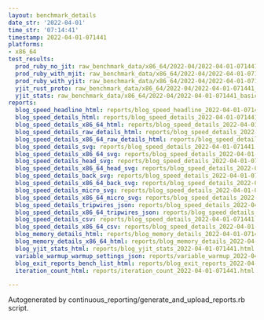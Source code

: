 ```yaml
---
layout: benchmark_details
date_str: '2022-04-01'
time_str: '07:14:41'
timestamp: 2022-04-01-071441
platforms:
- x86_64
test_results:
  prod_ruby_no_jit: raw_benchmark_data/x86_64/2022-04/2022-04-01-071441_basic_benchmark_prod_ruby_no_jit.json
  prod_ruby_with_mjit: raw_benchmark_data/x86_64/2022-04/2022-04-01-071441_basic_benchmark_prod_ruby_with_mjit.json
  prod_ruby_with_yjit: raw_benchmark_data/x86_64/2022-04/2022-04-01-071441_basic_benchmark_prod_ruby_with_yjit.json
  yjit_rust_proto: raw_benchmark_data/x86_64/2022-04/2022-04-01-071441_basic_benchmark_yjit_rust_proto.json
  yjit_stats: raw_benchmark_data/x86_64/2022-04/2022-04-01-071441_basic_benchmark_yjit_stats.json
reports:
  blog_speed_headline_html: reports/blog_speed_headline_2022-04-01-071441.html
  blog_speed_details_html: reports/blog_speed_details_2022-04-01-071441.html
  blog_speed_details_x86_64_html: reports/blog_speed_details_2022-04-01-071441.x86_64.html
  blog_speed_details_raw_details_html: reports/blog_speed_details_2022-04-01-071441.raw_details.html
  blog_speed_details_x86_64_raw_details_html: reports/blog_speed_details_2022-04-01-071441.x86_64.raw_details.html
  blog_speed_details_svg: reports/blog_speed_details_2022-04-01-071441.svg
  blog_speed_details_x86_64_svg: reports/blog_speed_details_2022-04-01-071441.x86_64.svg
  blog_speed_details_head_svg: reports/blog_speed_details_2022-04-01-071441.head.svg
  blog_speed_details_x86_64_head_svg: reports/blog_speed_details_2022-04-01-071441.x86_64.head.svg
  blog_speed_details_back_svg: reports/blog_speed_details_2022-04-01-071441.back.svg
  blog_speed_details_x86_64_back_svg: reports/blog_speed_details_2022-04-01-071441.x86_64.back.svg
  blog_speed_details_micro_svg: reports/blog_speed_details_2022-04-01-071441.micro.svg
  blog_speed_details_x86_64_micro_svg: reports/blog_speed_details_2022-04-01-071441.x86_64.micro.svg
  blog_speed_details_tripwires_json: reports/blog_speed_details_2022-04-01-071441.tripwires.json
  blog_speed_details_x86_64_tripwires_json: reports/blog_speed_details_2022-04-01-071441.x86_64.tripwires.json
  blog_speed_details_csv: reports/blog_speed_details_2022-04-01-071441.csv
  blog_speed_details_x86_64_csv: reports/blog_speed_details_2022-04-01-071441.x86_64.csv
  blog_memory_details_html: reports/blog_memory_details_2022-04-01-071441.html
  blog_memory_details_x86_64_html: reports/blog_memory_details_2022-04-01-071441.x86_64.html
  blog_yjit_stats_html: reports/blog_yjit_stats_2022-04-01-071441.html
  variable_warmup_warmup_settings_json: reports/variable_warmup_2022-04-01-071441.warmup_settings.json
  blog_exit_reports_bench_list_html: reports/blog_exit_reports_2022-04-01-071441.bench_list.html
  iteration_count_html: reports/iteration_count_2022-04-01-071441.html

---
```

Autogenerated by continuous_reporting/generate_and_upload_reports.rb script.
